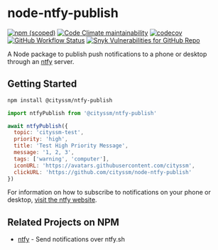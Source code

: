 # node-ntfy-publish

[![npm (scoped)](https://img.shields.io/npm/v/@cityssm/ntfy-publish)](https://www.npmjs.com/package/@cityssm/ntfy-publish)
[![Code Climate maintainability](https://img.shields.io/codeclimate/maintainability/cityssm/node-ntfy-publish)](https://codeclimate.com/github/cityssm/node-ntfy-publish)
[![codecov](https://codecov.io/gh/cityssm/node-ntfy-publish/branch/main/graph/badge.svg?token=2WG6ZIYQXS)](https://codecov.io/gh/cityssm/node-ntfy-publish)
[![GitHub Workflow Status](https://img.shields.io/github/actions/workflow/status/cityssm/node-ntfy-publish/coverage.yml?branch=main)](https://github.com/cityssm/node-ntfy-publish/actions/workflows/coverage.yml)
[![Snyk Vulnerabilities for GitHub Repo](https://img.shields.io/snyk/vulnerabilities/github/cityssm/node-ntfy-publish)](https://app.snyk.io/org/cityssm/project/24e0da45-ac45-4d7b-b412-38472c3cde61)

A Node package to publish push notifications to a phone or desktop
through an [ntfy](https://ntfy.sh/) server.

## Getting Started

```bash
npm install @cityssm/ntfy-publish
```

```javascript
import ntfyPublish from '@cityssm/ntfy-publish'

await ntfyPublish({
  topic: 'cityssm-test',
  priority: 'high',
  title: 'Test High Priority Message',
  message: '1, 2, 3',
  tags: ['warning', 'computer'],
  iconURL: 'https://avatars.githubusercontent.com/cityssm',
  clickURL: 'https://github.com/cityssm/node-ntfy-publish'
})
```

For information on how to subscribe to notifications on your phone or desktop,
[visit the ntfy website](https://ntfy.sh/).

## Related Projects on NPM

- [ntfy](https://www.npmjs.com/package/ntfy) - Send notifications over ntfy.sh
